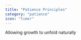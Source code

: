 ```yaml
---
title: "Patience Principles"
category: "patience"
icon: "timer"
---
```


Allowing growth to unfold naturally
